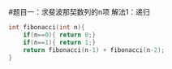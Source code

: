 #题目一：求斐波那契数列的n项
解法1：递归
```c
int fibonacci(int n){
    if(n==0){ return 0;}
    if(n==1){ return 1;}
    return fibonacci(n-1) + fibonacci(n-2);
}
```